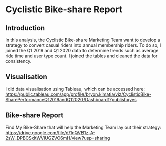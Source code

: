 # Cyclistic Bike-share Report
## Introduction
In this analysis, the Cyclistic Bike-share Marketing Team want to develop a strategy to convert casual riders into annual membership riders. To do so, I joined the Q1 2019 and Q1 2020 data to determine trends such as average ride time and user type count. I joined the tables and cleaned the data for consistency.

## Visualisation
I did data visualisation using Tableau, which can be accessed here: https://public.tableau.com/app/profile/bryon.kimatia/viz/CyclisticBike-SharePerformanceQ12019andQ12020/Dashboard1?publish=yes

## Bike-share Report
Find My Bike-Share that will help the Marketing Team lay out their strategy: https://drive.google.com/file/d/1qQVB1z-A-2sW_DPBCSxltWViUGZVO6mH/view?usp=sharing


